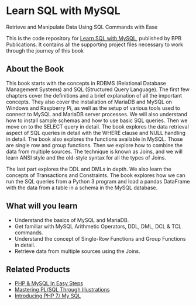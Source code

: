 # Learn SQL with MySQL
Retrieve and Manipulate Data Using SQL Commands with Ease
 
This is the code repository for [Learn SQL with MySQL](https://bpbonline.com/products/sharepoint-framework-spfx-development-book-ebook?_pos=1&_sid=cb2c6fcd0&_ss=r), published by BPB Publications. It contains all the supporting project files necessary to work through the journey of this book

## About the Book
This book starts with the concepts in RDBMS (Relational Database Management Systems) and SQL (Structured Query Language). The first few chapters cover the definitions and a brief explanation of all the important concepts. They also cover the installation of MariaDB and MySQL on Windows and Raspberry Pi, as well as the setup of various tools used to connect to MySQL and MariaDB server processes. We will also understand how to install sample schemas and how to use basic SQL queries. Then we move on to the SELECT query in detail. The book explores the data retrieval aspect of SQL queries in detail with the WHERE clause and NULL handling in detail. The book also explores the functions available in MySQL. Those are single row and group functions. Then we explore how to combine the data from multiple sources. The technique is known as Joins, and we will learn ANSI style and the old-style syntax for all the types of Joins. 

The last part explores the DDL and DMLs in depth. We also learn the concepts of Transactions and Constraints. The book explores how we can run the SQL queries from a Python 3 program and load a pandas DataFrame with the data from a table in a schema in the MySQL database.

## What will you learn
* Understand the basics of MySQL and MariaDB.
* Get familiar with MySQL Arithmetic Operators, DDL, DML, DCL & TCL commands.
* Understand the concept of Single-Row Functions and Group Functions in detail.
* Retrieve data from multiple sources using the Joins.

## Related Products

* [PHP & MySQL In Easy Steps](https://bpbonline.com/products/php-mysql-in-easy-steps-by-mike-mc-grath?_pos=3&_sid=fa2f5440d&_ss=r)
* [Mastering PL/SQL Through Illustrations](https://bpbonline.com/products/mastering-pl-sql-through-illustrations?_pos=9&_sid=587ac58b1&_ss=r)
* [Introducing PHP 7/ My SQL](https://bpbonline.com/products/introduction-php-7-my-sql?_pos=11&_sid=587ac58b1&_ss=r)
